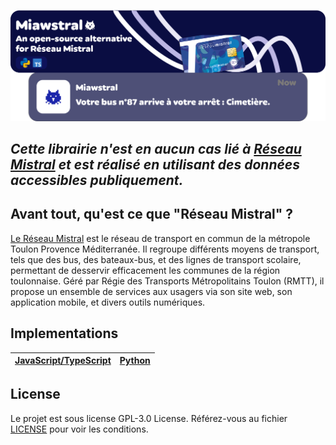 ![](./Public/github_header.png)

*Cette librairie **n'est en aucun cas** lié à [Réseau Mistral](https://www.reseaumistral.com/) et est réalisé en utilisant des données accessibles publiquement.*
--- 

## Avant tout, qu'est ce que "Réseau Mistral" ?  
[Le Réseau Mistral](https://www.reseaumistral.com/) est le réseau de transport en commun de la métropole Toulon Provence Méditerranée. Il regroupe différents moyens de transport, tels que des bus, des bateaux-bus, et des lignes de transport scolaire, permettant de desservir efficacement les communes de la région toulonnaise. Géré par Régie des Transports Métropolitains Toulon (RMTT), il propose un ensemble de services aux usagers via son site web, son application mobile, et divers outils numériques.


## Implementations 

| [JavaScript/TypeScript](https://github.com/Ivy-js/miawstral/tree/javascript) | [Python](https://github.com/Ivy-Js/miawstral/tree/python) 
| :---:  | :---: |

## License

Le projet est sous license GPL-3.0 License. Référez-vous au fichier [LICENSE](LICENSE) pour voir les conditions. 